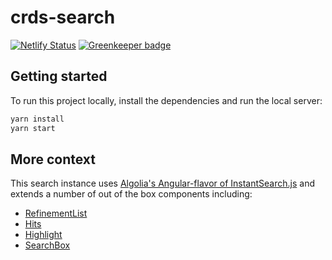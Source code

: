 # crds-search

[![Netlify Status](https://api.netlify.com/api/v1/badges/caa2b10d-2178-41be-81d4-1da422d1dc1c/deploy-status)](https://app.netlify.com/sites/int-crds-search/deploys) [![Greenkeeper badge](https://badges.greenkeeper.io/crdschurch/crds-search.svg)](https://greenkeeper.io/)

## Getting started
To run this project locally, install the dependencies and run the local server:

```sh
yarn install
yarn start
```

## More context

This search instance uses [Algolia's Angular-flavor of InstantSearch.js](https://github.com/algolia/angular-instantsearch) and extends a number of out of the box components including:
- [RefinementList](https://community.algolia.com/angular-instantsearch/widgets/refinement-list.html)
- [Hits](https://community.algolia.com/angular-instantsearch/widgets/hits.html)
- [Highlight](https://community.algolia.com/angular-instantsearch/widgets/highlight.html)
- [SearchBox](https://community.algolia.com/angular-instantsearch/widgets/search-box.html)
